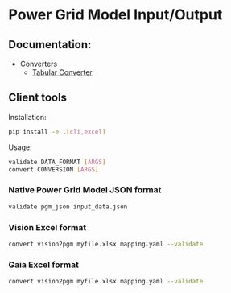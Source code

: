 <!--
SPDX-FileCopyrightText: 2022 Contributors to the Power Grid Model IO project <dynamic.grid.calculation@alliander.com>

SPDX-License-Identifier: MPL-2.0
-->
# Power Grid Model Input/Output

## Documentation:
  * Converters
    * [Tabular Converter](docs/converters/tabular_converter.md)


## Client tools

Installation:
```bash
pip install -e .[cli,excel]
```

Usage:
```bash
validate DATA_FORMAT [ARGS]
convert CONVERSION [ARGS]
```

### Native Power Grid Model JSON format

```bash
validate pgm_json input_data.json
```

### Vision Excel format

```bash
convert vision2pgm myfile.xlsx mapping.yaml --validate
```

### Gaia Excel format

```bash
convert vision2pgm myfile.xlsx mapping.yaml --validate
```
